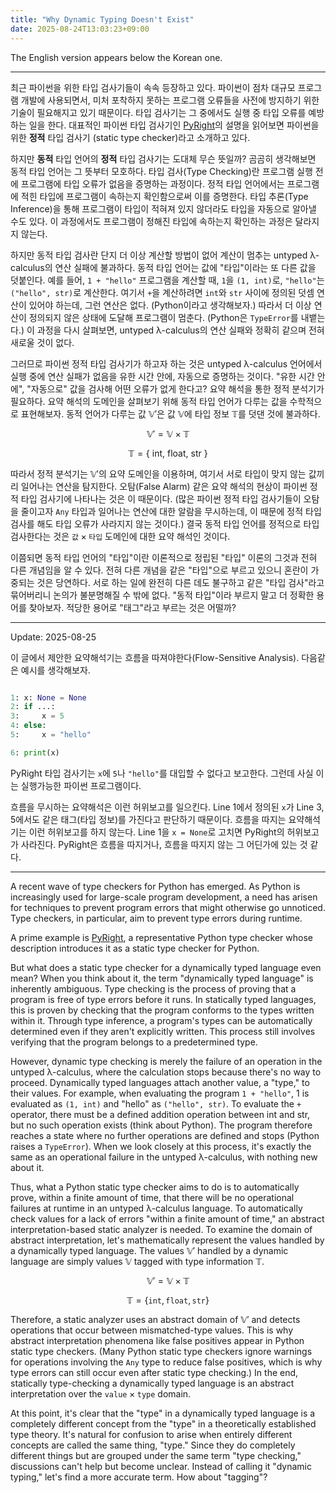 ```yaml
---
title: "Why Dynamic Typing Doesn't Exist"
date: 2025-08-24T13:03:23+09:00
---
```


The English version appears below the Korean one.

---

최근 파이썬을 위한 타입 검사기들이 속속 등장하고 있다.
파이썬이 점차 대규모 프로그램 개발에 사용되면서, 미처 포착하지 못하는 프로그램 오류들을
사전에 방지하기 위한 기술이 필요해지고 있기 때문이다.
타입 검사기는 그 중에서도 실행 중 타입 오류를 예방하는 일을 한다.
대표적인 파이썬 타입 검사기인 [PyRight](https://github.com/microsoft/pyright/blob/main/README.md)의 설명을 읽어보면
파이썬을 위한 **정적** 타입 검사기 (static type checker)라고 소개하고 있다.

하지만 **동적** 타입 언어의 **정적** 타입 검사기는 도대체 무슨 뜻일까?
곰곰히 생각해보면 동적 타입 언어는 그 뜻부터 모호하다.
타입 검사(Type Checking)란 프로그램 실행 전에 프로그램에 타입 오류가 없음을 증명하는 과정이다.
정적 타입 언어에서는 프로그램에 적힌 타입에 프로그램이 속하는지 확인함으로써 이를 증명한다.
타입 추론(Type Inference)을 통해 프로그램이 타입이 적혀져 있지 않더라도
타입을 자동으로 알아낼 수도 있다.
이 과정에서도 프로그램이 정해진 타입에 속하는지 확인하는 과정은 달라지지 않는다.

하지만 동적 타입 검사란 단지 더 이상 계산할 방법이 없어 계산이 멈추는 untyped λ-calculus의 연산 실패에 불과하다.
동적 타입 언어는 값에 "타입"이라는 또 다른 값을 덧붙인다.
예를 들어, `1 + "hello"` 프로그램을 계산할 때, `1`을 `(1, int)`로, `"hello"`는 `("hello", str)`로 계산한다.
여기서 `+`을 계산하려면 `int`와 `str` 사이에 정의된 덧셈 연산이 있어야 하는데, 그런 연산은 없다. (Python이라고 생각해보자.)
따라서 더 이상 연산이 정의되지 않은 상태에 도달해 프로그램이 멈춘다. (Python은 `TypeError`를 내뱉는다.)
이 과정을 다시 살펴보면, untyped λ-calculus의 연산 실패와 정확히 같으며 전혀 새로울 것이 없다.

그러므로 파이썬 정적 타입 검사기가 하고자 하는 것은 untyped λ-calculus 언어에서 실행 중에 연산 실패가 없음을 유한 시간 안에, 자동으로 증명하는 것이다.
"유한 시간 안에", "자동으로" 값을 검사해 어떤 오류가 없게 한다고? 요약 해석을 통한 정적 분석기가 필요하다.
요약 해석의 도메인을 살펴보기 위해 동적 타입 언어가 다루는 값을 수학적으로 표현해보자.
동적 언어가 다루는 값 $\mathbb{V'}$은 값 $\mathbb{V}$에 타입 정보 $\mathbb{T}$를 덧댄 것에 불과하다.

$$
\mathbb{V'} = \mathbb{V} \times \mathbb{T}
$$

$$
\mathbb{T} = \{~\text{int},~\text{float},~\text{str}~\}
$$

따라서 정적 분석기는 $\mathbb{V'}$의 요약 도메인을 이용하며, 여기서 서로 타입이 맞지 않는 값끼리 일어나는 연산을 탐지한다.
오탐(False Alarm) 같은 요약 해석의 현상이 파이썬 정적 타입 검사기에 나타나는 것은 이 때문이다.
(많은 파이썬 정적 타입 검사기들이 오탐을 줄이고자 `Any` 타입과 일어나는 연산에 대한 알람을 무시하는데, 이 때문에 정적 타입 검사를 해도 타입 오류가 사라지지 않는 것이다.)
결국 동적 타입 언어를 정적으로 타입 검사한다는 것은 $\texttt{값} \times \texttt{타입}$ 도메인에 대한 요약 해석인 것이다.

이쯤되면 동적 타입 언어의 "타입"이란 이론적으로 정립된 "타입" 이론의 그것과 전혀 다른 개념임을 알 수 있다. 전혀 다른 개념을 같은 "타입"으로 부르고 있으니 혼란이 가중되는 것은 당연하다.
서로 하는 일에 완전히 다른 데도 불구하고 같은 "타입 검사"라고 묶어버리니 논의가 불분명해질 수 밖에 없다.
"동적 타입"이라 부르지 말고 더 정확한 용어를 찾아보자. 적당한 용어로 "태그"라고 부르는 것은 어떨까?

---

Update: 2025-08-25

이 글에서 제안한 요약해석기는 흐름을 따져야한다(Flow-Sensitive Analysis).
다음같은 예시를 생각해보자.

```python

1: x: None = None
2: if ...:
3:     x = 5
4: else:
5:     x = "hello"

6: print(x)
```

PyRight 타입 검사기는 `x`에 `5`나 `"hello"`를 대입할 수 없다고 보고한다.
그런데 사실 이는 실행가능한 파이썬 프로그램이다.

흐름을 무시하는 요약해석은 이런 허위보고를 일으킨다.
Line 1에서 정의된 `x`가 Line 3, 5에서도 같은 태그(타입 정보)를 가진다고 판단하기 때문이다.
흐름을 따지는 요약해석기는 이런 허위보고를 하지 않는다.
Line 1을 `x = None`로 고치면 PyRight의 허위보고가 사라진다.
PyRight은 흐름을 따지거나, 흐름을 따지지 않는 그 어딘가에 있는 것 같다.

---

A recent wave of type checkers for Python has emerged. As Python is increasingly used for large-scale program development, a need has arisen for techniques to prevent program errors that might otherwise go unnoticed. Type checkers, in particular, aim to prevent type errors during runtime.

A prime example is [PyRight](https://github.com/microsoft/pyright/blob/main/README.md), a representative Python type checker whose description introduces it as a static type checker for Python.

But what does a static type checker for a dynamically typed language even mean? When you think about it, the term "dynamically typed language" is inherently ambiguous. Type checking is the process of proving that a program is free of type errors before it runs. In statically typed languages, this is proven by checking that the program conforms to the types written within it. Through type inference, a program's types can be automatically determined even if they aren't explicitly written. This process still involves verifying that the program belongs to a predetermined type.

However, dynamic type checking is merely the failure of an operation in the untyped λ-calculus, where the calculation stops because there's no way to proceed. Dynamically typed languages attach another value, a "type," to their values. For example, when evaluating the program `1 + "hello"`, 1 is evaluated as `(1, int)` and "hello" as `("hello", str)`. To evaluate the `+` operator, there must be a defined addition operation between int and str, but no such operation exists (think about Python). The program therefore reaches a state where no further operations are defined and stops (Python raises a `TypeError`). When we look closely at this process, it's exactly the same as an operational failure in the untyped λ-calculus, with nothing new about it.

Thus, what a Python static type checker aims to do is to automatically prove, within a finite amount of time, that there will be no operational failures at runtime in an untyped λ-calculus language. To automatically check values for a lack of errors "within a finite amount of time," an abstract interpretation-based static analyzer is needed. To examine the domain of abstract interpretation, let's mathematically represent the values handled by a dynamically typed language. The values $\mathbb{V'}$
handled by a dynamic language are simply values $\mathbb{V}$ tagged with type information $\mathbb{T}$.

$$
\mathbb{V'} = \mathbb{V} \times \mathbb{T}
$$

$$
\mathbb{T} = \{ \texttt{int}, \texttt{float}, \texttt{str} \}
$$

Therefore, a static analyzer uses an abstract domain of $\mathbb{V'}$
and detects operations that occur between mismatched-type values. This is why abstract interpretation phenomena like false positives appear in Python static type checkers. (Many Python static type checkers ignore warnings for operations involving the `Any` type to reduce false positives, which is why type errors can still occur even after static type checking.) In the end, statically type-checking a dynamically typed language is an abstract interpretation over the $\texttt{value} \times \texttt{type}$ domain.

At this point, it's clear that the "type" in a dynamically typed language is a completely different concept from the "type" in a theoretically established type theory. It's natural for confusion to arise when entirely different concepts are called the same thing, "type." Since they do completely different things but are grouped under the same term "type checking," discussions can't help but become unclear. Instead of calling it "dynamic typing," let's find a more accurate term. How about "tagging"?

